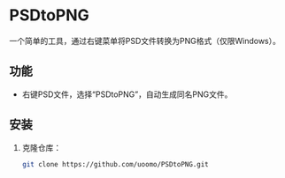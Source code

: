 # PSDtoPNG

一个简单的工具，通过右键菜单将PSD文件转换为PNG格式（仅限Windows）。

## 功能
- 右键PSD文件，选择“PSDtoPNG”，自动生成同名PNG文件。

## 安装
1. 克隆仓库：
   ```bash
   git clone https://github.com/uoomo/PSDtoPNG.git
